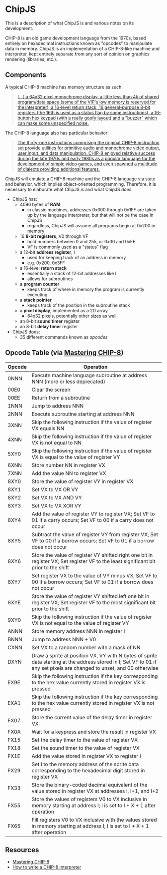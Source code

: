 # ChipJS

This is a description of what ChipJS is and various notes on its development.

CHIP-8 is an old game development language from the 1970s, based entirely on hexadecimal instructions known as "opcodes" to manipulate data in memory. ChipJS is an implementation of a CHIP-8-like machine and interpreter, kept entirely separate from any sort of opinion on graphics rendering (libraries, etc.).

## Components

A typical CHIP-8 machine has memory structure as such:

> [[...] a 64x32 pixel monochrome display, a little less than 4k of shared program/data space (some of the VIP's low memory is reserved for the interpreter), a 16-level return stack, 16 general-purpose 8-bit registers (the 16th is used as a status flag by some instructions), a 16-button hex keypad (with a really goofy layout) and a "buzzer" which can make some unspecified noise.](http://forums.somethingawful.com/showthread.php?threadid=3634812&userid=0&perpage=40&pagenumber=1#post429728908)

The CHIP-8 language also has particular behavior:

> [The thirty-one instructions comprising the original CHIP-8 instruction set provide utilities for primitive audio and monochrome video output, user input, and data manipulation. CHIP-8 enjoyed relative success during the late 1970s and early 1980s as a popular language for the development of simple video games, and even spawned a multitude of dialects providing additional features.](http://mattmik.com/chip8.html)


ChipJS will emulate a CHIP-8 machine and the CHIP-8 language via state and behavior, which implies object-oriented programming. Therefore, it is necessary to elaborate what ChipJS *is* and what ChipJS *does*.

- ChipJS has:
  - 4096 bytes of **RAM**
    - in classic machines, addresses 0x000 through 0x1FF are taken up by the language interpreter, but that will not be the case in ChipJS
    - regardless, ChipJS will assume all programs begin at 0x200 in memory
  - 16 **8-bit registers**, V0 through VF
    - hold numbers between 0 and 255, or 0x00 and 0xFF
    - VF is commonly used as a "status" flag
  - a 12-bit **address register**, I
    - used for keeping track of an address in memory
    - e.g. 0x200, 0x3FF
  - a 16-level **return stack**
    - essentially a stack of 12-bit addresses like I
    - allows for subroutines
  - a **program counter**
    - keeps track of where in memory the program is currently executing
  - a **stack pointer**
    - keeps track of the position in the subroutine stack
  - a **pixel display**, implemented as a 2D array
    - 64x32 pixels, potentially other sizes as well
  - an 8-bit **sound timer** register
  - an 8-bit **delay timer** register
- ChipJS does:
  - 35 different commands known as *opcodes*

## Opcode Table (via [Mastering CHIP-8](http://mattmik.com/chip8.html))

| Opcode | Operation |
| ------ | --------- |
| 0NNN | Execute machine language subroutine at address NNN (more or less deprecated) |
| 00E0 | Clear the screen |
| 00EE | Return from a subroutine |
| 1NNN | Jump to address NNN |
| 2NNN | Execute subroutine starting at address NNN |
| 3XNN | Skip the following instruction if the value of register VX equals NN |
| 4XNN | Skip the following instruction if the value of register VX is not equal to NN |
| 5XY0 | Skip the following instruction if the value of register VX is equal to the value of register VY |
| 6XNN | Store number NN in register VX |
| 7XNN | Add the value NN to register VX |
| 8XY0 | Store the value of register VY in register VX |
| 8XY1 | Set VX to VX OR VY |
| 8XY2 | Set VX to VX AND VY |
| 8XY3 | Set VX to VX XOR VY |
| 8XY4 | Add the value of register VY to register VX; Set VF to 01 if a carry occurs; Set VF to 00 if a carry does not occur |
| 8XY5 | Subtract the value of register VY from register VX; Set VF to 00 if a borrow occurs; Set VF to 01 if a borrow does not occur |
| 8XY6 | Store the value of register VY shifted right one bit in register VX; Set register VF to the least significant bit prior to the shift |
| 8XY7 | Set register VX to the value of VY minus VX; Set VF to 00 if a borrow occurs; Set VF to 01 if a borrow does not occur |
| 8XYE | Store the value of register VY shifted left one bit in register VX; Set register VF to the most significant bit prior to the shift |
| 9XY0 | Skip the following instruction if the value of register VX is not equal to the value of register VY |
| ANNN | Store memory address NNN in register I |
| BNNN | Jump to address NNN + V0 |
| CXNN | Set VX to a random number with a mask of NN |
| DXYN | Draw a sprite at position VX, VY with N bytes of sprite data starting at the address stored in I; Set VF to 01 if any set pixels are changed to unset, and 00 otherwise |
| EX9E | Skip the following instruction if the key corresponding to the hex value currently stored in register VX is pressed |
| EXA1 | Skip the following instruction if the key corresponding to the hex value currently stored in register VX is not pressed |
| FX07 | Store the current value of the delay timer in register VX |
| FX0A | Wait for a keypress and store the result in register VX |
| FX15 | Set the delay timer to the value of register VX |
| FX18 | Set the sound timer to the value of register VX |
| FX1E | Add the value stored in register VX to register I |
| FX29 | Set I to the memory address of the sprite data corresponding to the hexadecimal digit stored in register VX |
| FX33 | Store the binary-coded decimal equivalent of the value stored in register VX at addresses I, I+1, and I+2 |
| FX55 | Store the values of registers V0 to VX inclusive in memory starting at address I; I is set to I + X + 1 after operation |
| FX65 | Fill registers V0 to VX inclusive with the values stored in memory starting at address I; I is set to I + X + 1 after operation |

## Resources

- [Mastering CHIP-8](http://mattmik.com/chip8.html)
- [How to write a CHIP-8 interpreter](http://www.multigesture.net/articles/how-to-write-an-emulator-chip-8-interpreter/)